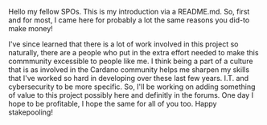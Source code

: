 Hello my fellow SPOs. This is my introduction via a README.md. So, first and for most, I came here for probably a lot the same reasons you did-to make money! 

I've since learned that there is a lot of work involved in this project so naturally, there are a people who put in the extra effort needed to make this commmunity excessible to people like me. I think being a part of a culture that is as involved in the Cardano community helps me sharpen my skills that I've worked so hard in developing over these last few years. I.T. and cybersecurity to be more specific. So, I'll be working on adding something of value to this project possibly here and definitly in the forums. One day I hope to be profitable, I hope the same for all of you too. Happy stakepooling!
